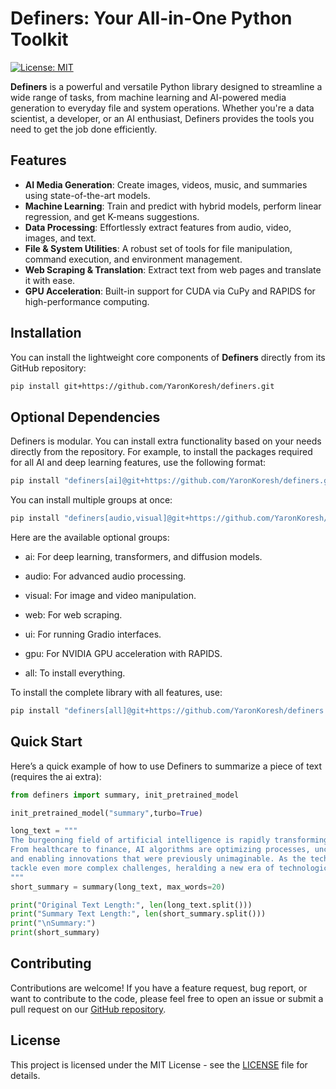 # Definers: Your All-in-One Python Toolkit

[![License: MIT](https://img.shields.io/badge/License-MIT-yellow.svg)](https://opensource.org/licenses/MIT)

**Definers** is a powerful and versatile Python library designed to streamline a wide range of tasks, from machine learning and AI-powered media generation to everyday file and system operations. Whether you're a data scientist, a developer, or an AI enthusiast, Definers provides the tools you need to get the job done efficiently.

## Features

-   **AI Media Generation**: Create images, videos, music, and summaries using state-of-the-art models.
-   **Machine Learning**: Train and predict with hybrid models, perform linear regression, and get K-means suggestions.
-   **Data Processing**: Effortlessly extract features from audio, video, images, and text.
-   **File & System Utilities**: A robust set of tools for file manipulation, command execution, and environment management.
-   **Web Scraping & Translation**: Extract text from web pages and translate it with ease.
-   **GPU Acceleration**: Built-in support for CUDA via CuPy and RAPIDS for high-performance computing.

## Installation

You can install the lightweight core components of **Definers** directly from its GitHub repository:

```bash
pip install git+https://github.com/YaronKoresh/definers.git
```

## Optional Dependencies

Definers is modular. You can install extra functionality based on your needs directly from the repository. For example, to install the packages required for all AI and deep learning features, use the following format:

```bash
pip install "definers[ai]@git+https://github.com/YaronKoresh/definers.git"
```

You can install multiple groups at once:

```bash
pip install "definers[audio,visual]@git+https://github.com/YaronKoresh/definers.git"
```

Here are the available optional groups:

- ai: For deep learning, transformers, and diffusion models.

- audio: For advanced audio processing.

- visual: For image and video manipulation.

- web: For web scraping.

- ui: For running Gradio interfaces.

- gpu: For NVIDIA GPU acceleration with RAPIDS.

- all: To install everything.

To install the complete library with all features, use:

```bash
pip install "definers[all]@git+https://github.com/YaronKoresh/definers.git"
```

## Quick Start

Here’s a quick example of how to use Definers to summarize a piece of text (requires the ai extra):

```python
from definers import summary, init_pretrained_model

init_pretrained_model("summary",turbo=True)

long_text = """
The burgeoning field of artificial intelligence is rapidly transforming industries worldwide.
From healthcare to finance, AI algorithms are optimizing processes, uncovering insights from vast datasets,
and enabling innovations that were previously unimaginable. As the technology matures, it promises to
tackle even more complex challenges, heralding a new era of technological advancement.
"""
short_summary = summary(long_text, max_words=20)

print("Original Text Length:", len(long_text.split()))
print("Summary Text Length:", len(short_summary.split()))
print("\nSummary:")
print(short_summary)
```

## Contributing

Contributions are welcome! If you have a feature request, bug report, or want to contribute to the code, please feel free to open an issue or submit a pull request on our [GitHub repository](https://github.com/YaronKoresh/definers).

## License

This project is licensed under the MIT License - see the [LICENSE](https://github.com/YaronKoresh/definers/LICENSE) file for details.